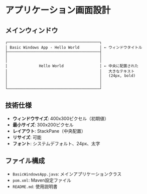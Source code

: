 # アプリケーション画面設計

## メインウィンドウ

```
┌─────────────────────────────────────────┐
│ Basic Windows App - Hello World         │ ← ウィンドウタイトル
├─────────────────────────────────────────┤
│                                         │
│                                         │
│              Hello World                │ ← 中央に配置された
│                                         │   大きなテキスト
│                                         │   (24px, bold)
│                                         │
│                                         │
└─────────────────────────────────────────┘
```

## 技術仕様

- **ウィンドウサイズ**: 400x300ピクセル（初期値）
- **最小サイズ**: 300x200ピクセル
- **レイアウト**: StackPane（中央配置）
- **リサイズ**: 可能
- **フォント**: システムデフォルト、24px、太字

## ファイル構成

- `BasicWindowsApp.java`: メインアプリケーションクラス
- `pom.xml`: Maven設定ファイル
- `README.md`: 使用説明書